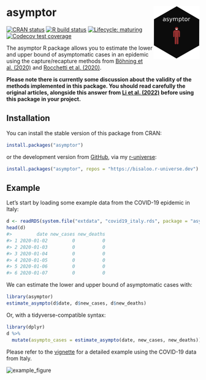 
<!-- README.md is generated from README.Rmd. Please edit that file -->

# asymptor <img src="man/figures/logo.gif" align="right" alt="" width="120" />

<!-- badges: start -->

[![CRAN
status](https://www.r-pkg.org/badges/version-ago/asymptor)](https://CRAN.R-project.org/package=asymptor)
[![R build
status](https://github.com/Bisaloo/asymptor/workflows/R-CMD-check/badge.svg)](https://github.com/Bisaloo/asymptor/actions)
[![Lifecycle:
maturing](https://img.shields.io/badge/lifecycle-maturing-blue.svg)](https://www.tidyverse.org/lifecycle/#maturing)
[![Codecov test
coverage](https://codecov.io/gh/Bisaloo/asymptor/branch/main/graph/badge.svg)](https://codecov.io/gh/Bisaloo/asymptor?branch=main)
<!-- badges: end -->

The asymptor R package allows you to estimate the lower and upper bound
of asymptomatic cases in an epidemic using the capture/recapture methods
from [Böhning et al. (2020)](https://doi.org/10.1016/j.ijid.2020.06.009)
and [Rocchetti et
al. (2020)](https://doi.org/10.1101/2020.07.14.20153445).

**Please note there is currently some discussion about the validity of
the methods implemented in this package. You should read carefully the
original articles, alongside this answer from [Li et al.
(2022)](https://doi.org/10.48550/arXiv.2209.11334) before using this
package in your project.**

## Installation

You can install the stable version of this package from CRAN:

``` r
install.packages("asymptor")
```

or the development version from [GitHub](https://github.com/bisaloo),
via my [r-universe](https://bisaloo.r-universe.dev/):

``` r
install.packages("asymptor", repos = "https://bisaloo.r-universe.dev")
```

## Example

Let’s start by loading some example data from the COVID-19 epidemic in
Italy:

``` r
d <- readRDS(system.file("extdata", "covid19_italy.rds", package = "asymptor"))
head(d)
#>         date new_cases new_deaths
#> 1 2020-01-02         0          0
#> 2 2020-01-03         0          0
#> 3 2020-01-04         0          0
#> 4 2020-01-05         0          0
#> 5 2020-01-06         0          0
#> 6 2020-01-07         0          0
```

We can estimate the lower and upper bound of asymptomatic cases with:

``` r
library(asymptor)
estimate_asympto(d$date, d$new_cases, d$new_deaths)
```

Or, with a tidyverse-compatible syntax:

``` r
library(dplyr)
d %>%
  mutate(asympto_cases = estimate_asympto(date, new_cases, new_deaths))
```

Please refer to the
[vignette](https://bisaloo.github.io/asymptor/articles/example.html) for
a detailed example using the COVID-19 data from Italy.

![example_figure](https://bisaloo.github.io/asymptor/articles/example_files/figure-html/example_fig-1.png)

